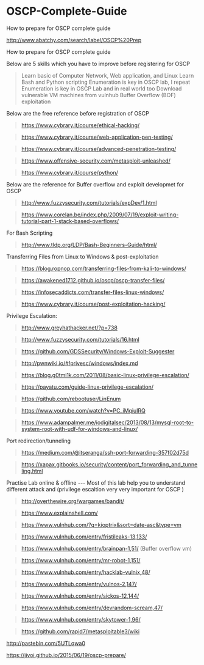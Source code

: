 # OSCP-Complete-Guide
How to prepare for OSCP complete guide

http://www.abatchy.com/search/label/OSCP%20Prep

How to prepare for OSCP complete guide

Below are 5 skills which you have to improve before registering for OSCP
> Learn basic of Computer Network, Web application, and Linux
> Learn Bash and Python scripting
> Enumeration is key in OSCP lab, I repeat Enumeration is key in OSCP Lab and in real world too
> Download vulnerable VM machines from vulnhub
> Buffer Overflow (BOF) exploitation

Below are the free reference before registration of OSCP 
> https://www.cybrary.it/course/ethical-hacking/

> https://www.cybrary.it/course/web-application-pen-testing/

> https://www.cybrary.it/course/advanced-penetration-testing/

> https://www.offensive-security.com/metasploit-unleashed/

> https://www.cybrary.it/course/python/

Below are the reference for Buffer overflow and exploit developmet for OSCP
> http://www.fuzzysecurity.com/tutorials/expDev/1.html

> https://www.corelan.be/index.php/2009/07/19/exploit-writing-tutorial-part-1-stack-based-overflows/

For Bash Scripting 
> http://www.tldp.org/LDP/Bash-Beginners-Guide/html/

Transferring Files from Linux to Windows & post-exploitation
> https://blog.ropnop.com/transferring-files-from-kali-to-windows/

>https://awakened1712.github.io/oscp/oscp-transfer-files/

>https://infosecaddicts.com/transfer-files-linux-windows/

> https://www.cybrary.it/course/post-exploitation-hacking/

Privilege Escalation:
> http://www.greyhathacker.net/?p=738

> http://www.fuzzysecurity.com/tutorials/16.html

> https://github.com/GDSSecurity/Windows-Exploit-Suggester

> http://pwnwiki.io/#!privesc/windows/index.md

> https://blog.g0tmi1k.com/2011/08/basic-linux-privilege-escalation/

> https://payatu.com/guide-linux-privilege-escalation/

> https://github.com/rebootuser/LinEnum

> https://www.youtube.com/watch?v=PC_iMqiuIRQ

> https://www.adampalmer.me/iodigitalsec/2013/08/13/mysql-root-to-system-root-with-udf-for-windows-and-linux/

Port redirection/tunneling
>https://medium.com/@itseranga/ssh-port-forwarding-357f02d75d

>https://xapax.gitbooks.io/security/content/port_forwarding_and_tunneling.html


Practise Lab online & offline --- Most of this lab help you to understand different attack and (privilege escaltion very very important for OSCP )
> http://overthewire.org/wargames/bandit/

> https://www.explainshell.com/

> https://www.vulnhub.com/?q=kioptrix&sort=date-asc&type=vm

> https://www.vulnhub.com/entry/fristileaks-13,133/

> https://www.vulnhub.com/entry/brainpan-1,51/ (Buffer overflow vm)

> https://www.vulnhub.com/entry/mr-robot-1,151/

> https://www.vulnhub.com/entry/hacklab-vulnix,48/

> https://www.vulnhub.com/entry/vulnos-2,147/

> https://www.vulnhub.com/entry/sickos-12,144/

> https://www.vulnhub.com/entry/devrandom-scream,47/

> https://www.vulnhub.com/entry/skytower-1,96/

> https://github.com/rapid7/metasploitable3/wiki


http://pastebin.com/5UTLqwa0

https://jivoi.github.io/2015/06/19/oscp-prepare/
